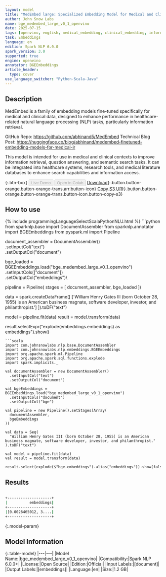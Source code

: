 ```yaml
---
layout: model
title: "MedEmbed large: Specialized Embedding Model for Medical and Clinical Information Retrieval (OpenVINO)"
author: John Snow Labs
name: bge_medembed_large_v0_1_openvino
date: 2025-07-15
tags: [openvino, english, medical_embedding, clinical_embedding, information_retrieval, open_source, bge, en]
task: Embeddings
language: en
edition: Spark NLP 6.0.0
spark_version: 3.0
supported: true
engine: openvino
annotator: BGEEmbeddings
article_header:
  type: cover
use_language_switcher: "Python-Scala-Java"
---
```


## Description

MedEmbed is a family of embedding models fine-tuned specifically for medical and clinical data, designed to enhance performance in healthcare-related natural language processing (NLP) tasks, particularly information retrieval.

GitHub Repo: https://github.com/abhinand5/MedEmbed
Technical Blog Post: https://huggingface.co/blog/abhinand/medembed-finetuned-embedding-models-for-medical-ir

This model is intended for use in medical and clinical contexts to improve information retrieval, question answering, and semantic search tasks. It can be integrated into healthcare systems, research tools, and medical literature databases to enhance search capabilities and information access.

{:.btn-box}
<button class="button button-orange" disabled>Live Demo</button>
<button class="button button-orange" disabled>Open in Colab</button>
[Download](https://s3.amazonaws.com/auxdata.johnsnowlabs.com/public/models/bge_medembed_large_v0_1_openvino_en_6.0.0_3.0_1752608614322.zip){:.button.button-orange.button-orange-trans.arr.button-icon}
[Copy S3 URI](s3://auxdata.johnsnowlabs.com/public/models/bge_medembed_large_v0_1_openvino_en_6.0.0_3.0_1752608614322.zip){:.button.button-orange.button-orange-trans.button-icon.button-copy-s3}

## How to use



<div class="tabs-box" markdown="1">
{% include programmingLanguageSelectScalaPythonNLU.html %}
```python
from sparknlp.base import DocumentAssembler
from sparknlp.annotator import BGEEmbeddings
from pyspark.ml import Pipeline

document_assembler = DocumentAssembler()\
    .setInputCol("text")\
    .setOutputCol("document")

bge_loaded = BGEEmbeddings.load("bge_medembed_large_v0_1_openvino")\
    .setInputCols(["document"])\
    .setOutputCol("embeddings")\

pipeline = Pipeline(
    stages = [
        document_assembler,
        bge_loaded
  ])

data = spark.createDataFrame([
    ['William Henry Gates III (born October 28, 1955) is an American business magnate, software developer, investor, and philanthropist.']
]).toDF("text")

model = pipeline.fit(data)
result = model.transform(data)

result.selectExpr("explode(embeddings.embeddings) as embeddings").show()

```
```scala
import com.johnsnowlabs.nlp.base.DocumentAssembler
import com.johnsnowlabs.nlp.embeddings.BGEEmbeddings
import org.apache.spark.ml.Pipeline
import org.apache.spark.sql.functions.explode
import spark.implicits._

val documentAssembler = new DocumentAssembler()
  .setInputCol("text")
  .setOutputCol("document")

val bgeEmbeddings = BGEEmbeddings.load("bge_medembed_large_v0_1_openvino")
  .setInputCols("document")
  .setOutputCol("bge")

val pipeline = new Pipeline().setStages(Array(
  documentAssembler,
  bgeEmbeddings
))

val data = Seq(
  "William Henry Gates III (born October 28, 1955) is an American business magnate, software developer, investor, and philanthropist."
).toDF("text")

val model = pipeline.fit(data)
val result = model.transform(data)

result.select(explode($"bge.embeddings").alias("embeddings")).show(false)

```
</div>

## Results

```bash

+--------------------+
|          embeddings|
+--------------------+
|[0.0026465012, 3....|
+--------------------+

```

{:.model-param}
## Model Information

{:.table-model}
|---|---|
|Model Name:|bge_medembed_large_v0_1_openvino|
|Compatibility:|Spark NLP 6.0.0+|
|License:|Open Source|
|Edition:|Official|
|Input Labels:|[document]|
|Output Labels:|[embeddings]|
|Language:|en|
|Size:|1.2 GB|
